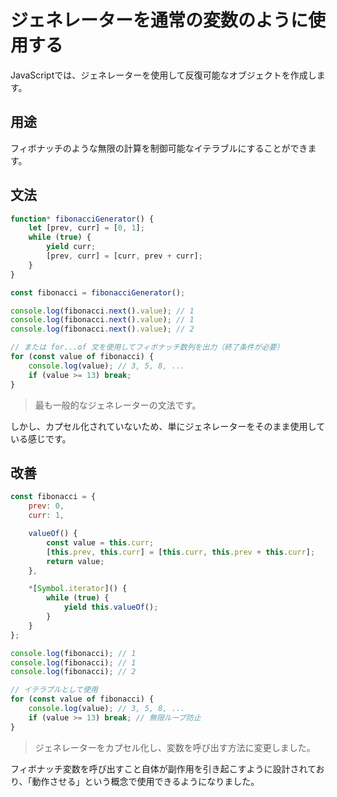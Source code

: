 # ジェネレーターを通常の変数のように使用する

JavaScriptでは、ジェネレーターを使用して反復可能なオブジェクトを作成します。

## 用途

フィボナッチのような無限の計算を制御可能なイテラブルにすることができます。

## 文法

```javascript
function* fibonacciGenerator() {
    let [prev, curr] = [0, 1];
    while (true) {
        yield curr;
        [prev, curr] = [curr, prev + curr];
    }
}

const fibonacci = fibonacciGenerator();

console.log(fibonacci.next().value); // 1
console.log(fibonacci.next().value); // 1
console.log(fibonacci.next().value); // 2

// または for...of 文を使用してフィボナッチ数列を出力（終了条件が必要）
for (const value of fibonacci) {
    console.log(value); // 3, 5, 8, ...
    if (value >= 13) break;
}
```

> 最も一般的なジェネレーターの文法です。

しかし、カプセル化されていないため、単にジェネレーターをそのまま使用している感じです。

## 改善

```javascript
const fibonacci = {
    prev: 0,
    curr: 1,

    valueOf() {
        const value = this.curr;
        [this.prev, this.curr] = [this.curr, this.prev + this.curr];
        return value;
    },

    *[Symbol.iterator]() {
        while (true) {
            yield this.valueOf();
        }
    }
};

console.log(fibonacci); // 1
console.log(fibonacci); // 1
console.log(fibonacci); // 2

// イテラブルとして使用
for (const value of fibonacci) {
    console.log(value); // 3, 5, 8, ...
    if (value >= 13) break; // 無限ループ防止
}
```

> ジェネレーターをカプセル化し、変数を呼び出す方法に変更しました。

フィボナッチ変数を呼び出すこと自体が副作用を引き起こすように設計されており、「動作させる」という概念で使用できるようになりました。

